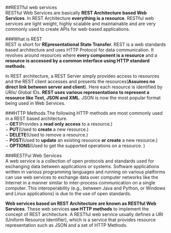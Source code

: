 ##RESTful web services        
RESTful Web Services are basically **REST Architecture based Web Services**. In REST Architecture **everything is a resource**. RESTful web services are light weight, highly scalable and maintainable and are very commonly used to create APIs for web-based applications.              
              
###What is REST  
REST is short for **REpresentational State Transfer**. REST is a web standards based architecture and uses HTTP Protocol for data communication. It revolves around resources where **every component is a resource** and a **resource is accessed by a common interface using HTTP standard methods**.                   
                                                                         
In REST architecture, a REST Server simply provides access to resources and the REST client accesses and presents the resources(**Assumes no direct link between server and client**). Here each resource is identified by URIs/ Global IDs. **REST uses various representations to represent a resource like Text, JSON and XML**. JSON is now the most popular format being used in Web Services.                  
                            
###HTTP Methods 
The following HTTP methods are most commonly used in a REST based architecture.                     
− **GET**(Provides a **read only access** to a resource.)            
− **PUT**(Used to **create** a new resource.)          
− **DELETE**(Used to remove a resource.)        
− **POST**(Used to **update** an existing resource **or create** a new resource.)            
− **OPTIONS**(Used to get the supported operations on a resource. )                        
                   
###RESTFul Web Services  
A web service is a collection of open protocols and standards used for exchanging data between applications or systems. Software applications written in various programming languages and running on various platforms can use web services to exchange data over computer networks like the Internet in a manner similar to inter-process communication on a single computer. This interoperability (e.g., between Java and Python, or Windows and Linux applications) is due to the use of open standards.                                         
             
**Web services based on REST Architecture are known as RESTful Web Services**. These web services **use HTTP methods** to implement the concept of REST architecture. A RESTful web service usually defines a URI (Uniform Resource Identifier), which is a service that provides resource representation such as JSON and a set of HTTP Methods.                    
              


         
                         
               

